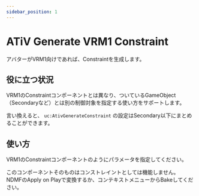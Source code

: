 ```yaml
---
sidebar_position: 1
---
```


# ATiV Generate VRM1 Constraint

アバターがVRM1向けであれば、Constraintを生成します。

## 役に立つ状況

VRM1のConstraintコンポーネントとは異なり、ついているGameObject（Secondaryなど）とは別の制御対象を指定する使い方をサポートします。

言い換えると、 `uc:AtivGenerateConstraint` の設定はSecondary以下にまとめることができます。

## 使い方

VRM1のConstraintコンポーネントのようにパラメータを指定してください。

このコンポーネントそのものはコンストレイントとしては機能しません。
NDMFのApply on Playで変換するか、コンテキストメニューからBakeしてください。
